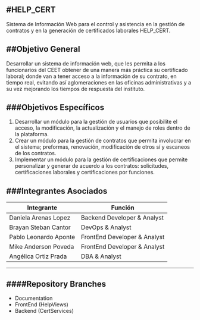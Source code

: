 #HELP_CERT
----

Sistema de Información Web para el control y asistencia en la gestión de contratos y en la generación de certificados laborales HELP_CERT.

##Objetivo General
----
Desarrollar un sistema de información web, que les permita a los funcionarios del CEET obtener de una manera más práctica su certificado laboral; donde van a tener acceso a la información de su contrato, en tiempo real, evitando así aglomeraciones en las oficinas administrativas y a su vez mejorando los tiempos de respuesta del instituto.

###Objetivos Específicos
----
1. Desarrollar un módulo para la gestión de usuarios que posibilite el acceso, la modificación, la actualización y el manejo de roles dentro de la plataforma.
2. Crear un módulo para la gestión de contratos que permita involucrar en el sistema;
preformas, renovación, modificación de otros sí y escaneos de los contratos.
3. Implementar un módulo para la gestión de certificaciones que permite personalizar y
generar de acuerdo a los contratos: solicitudes, certificaciones laborales y certificaciones por funciones.

###Integrantes Asociados
----
|  Integrante | Función  |
|---|---|
|  Daniela Arenas Lopez |  Backend Developer & Analyst|
|  Brayan Steban Cantor |  DevOps & Analyst|
|  Pablo Leonardo Aponte|  FrontEnd Developer & Analyst|   
|  Mike Anderson Poveda |  FrontEnd Developer & Analyst|   
|  Angélica Ortiz Prada |  DBA & Analyst|  

****

####Repository Branches
----

- Documentation
- FrontEnd (HelpViews) 
- Backend (CertServices)

